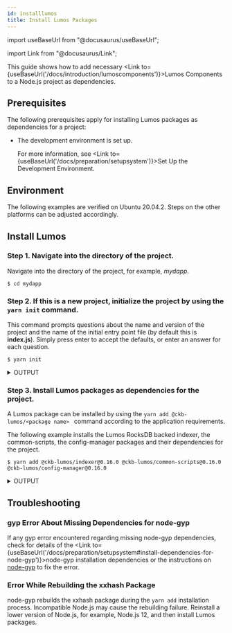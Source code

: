 ```yaml
---
id: installlumos
title: Install Lumos Packages
---
```

import useBaseUrl from "@docusaurus/useBaseUrl";

import Link from "@docusaurus/Link";

This guide shows how to add necessary  <Link to={useBaseUrl('/docs/introduction/lumoscomponents')}>Lumos Components</Link> to a Node.js project as dependencies. 

## Prerequisites

The following prerequisites apply for installing Lumos packages as dependencies for a project:

- The development environment is set up. 

  For more information, see <Link to={useBaseUrl('/docs/preparation/setupsystem')}>Set Up the Development Environment</Link>.

## Environment

The following examples are verified on Ubuntu 20.04.2. Steps on the other platforms can be adjusted accordingly.

## Install Lumos

### Step 1. Navigate into the directory of the project.

Navigate into the directory of the project, for example, <var>mydapp</var>.

```
$ cd mydapp
```

### Step 2. If this is a new project, initialize the project by using the `yarn init` command.

This command prompts questions about the name and version of the project and the name of the initial entry point file (by default this is **index.js**). Simply press enter to accept the defaults, or enter an answer for each question.

```
$ yarn init
```

<details><summary>OUTPUT</summary>
<p>




```shell
yarn init v1.22.5
question name (mydapp):
question version (1.0.0):
question description:
question entry point (index.js):
question repository url:
question author:
question license (MIT):
question private:
success Saved package.json
Done in 44.54s.
```

</p>
</details>

### Step 3. Install Lumos packages as dependencies for the project.

A Lumos package can be installed by using the `yarn add @ckb-lumos/<package name> ` command according to the application requirements.

The following example installs the Lumos RocksDB backed indexer, the common-scripts, the config-manager packages and their dependencies for the project.

```shell
$ yarn add @ckb-lumos/indexer@0.16.0 @ckb-lumos/common-scripts@0.16.0 @ckb-lumos/config-manager@0.16.0
```

<details><summary>OUTPUT</summary>
<p>

```shell
yarn add v1.22.5
info No lockfile found.
[1/4] Resolving packages...
warning @ckb-lumos/indexer > neon-cli@0.4.2: Please upgrade to 0.5.0
warning @ckb-lumos/indexer > request@2.88.2: request has been deprecated, see https://github.com/request/request/issues/3142
warning @ckb-lumos/indexer > node-pre-gyp@0.14.0: Please upgrade to @mapbox/node-pre-gyp: the non-scoped node-pre-gyp package is deprecated and only the @mapbox scoped package will recieve updates in the future
warning @ckb-lumos/indexer > request > har-validator@5.1.5: this library is no longer supported
[2/4] Fetching packages...
[3/4] Linking dependencies...
[4/4] Building fresh packages...
success Saved lockfile.
success Saved 167 new dependencies.
info Direct dependencies
├─ @ckb-lumos/common-scripts@0.16.0
├─ @ckb-lumos/config-manager@0.16.0
└─ @ckb-lumos/indexer@0.16.0
info All dependencies
├─ @ckb-lumos/common-scripts@0.16.0
├─ @ckb-lumos/config-manager@0.16.0
├─ @ckb-lumos/helpers@0.16.0
├─ @ckb-lumos/indexer@0.16.0
├─ @ckb-lumos/rpc@0.16.0
├─ abbrev@1.1.1
├─ ...
├─ ...
├─ wide-align@1.1.3
├─ wordwrap@1.0.0
├─ wordwrapjs@4.0.0
├─ xxhash@0.3.0
└─ yallist@3.1.1
Done in 125.02s.
```

</p>
</details>

## Troubleshooting

### gyp Error About Missing Dependencies for node-gyp

If any gyp error encountered regarding missing node-gyp dependencies, check for details of the <Link to={useBaseUrl('/docs/preparation/setupsystem#install-dependencies-for-node-gyp')}>node-gyp installation dependencies</Link> or the instructions on [node-gyp](https://github.com/nodejs/node-gyp) to fix the error.

### Error While Rebuilding the xxhash Package

node-gyp rebuilds the xxhash package during the `yarn add` installation process. Incompatible Node.js may cause the rebuilding failure. Reinstall a lower version of Node.js, for example, Node.js 12, and then install Lumos packages.